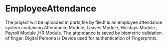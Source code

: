 # EmployeeAttendance
The project will be uploaded in parts,file by file.It is an employee attendance system containing Attendance Module, Leaves Module, Holidays Module , Payroll Module ,HR Module.
The attendance is saved by biometric validation of finger. Digital Persona is Device used for authentication of Fingerprints.

